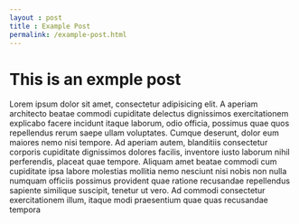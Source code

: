 ```yaml
---
layout : post
title : Example Post
permalink: /example-post.html
---
```



# This is an exmple post

Lorem ipsum dolor sit amet, consectetur adipisicing elit. A aperiam architecto beatae commodi cupiditate delectus dignissimos exercitationem explicabo facere incidunt itaque laborum, odio officia, possimus quae quos repellendus rerum saepe ullam voluptates. Cumque deserunt, dolor eum maiores nemo nisi tempore. Ad aperiam autem, blanditiis consectetur corporis cupiditate dignissimos dolores facilis, inventore iusto laborum nihil perferendis, placeat quae tempore. Aliquam amet beatae commodi cum cupiditate ipsa labore molestias mollitia nemo nesciunt nisi nobis non nulla numquam officiis possimus provident quae ratione recusandae repellendus sapiente similique suscipit, tenetur ut vero. Ad commodi consectetur exercitationem illum, itaque modi praesentium quae quas recusandae tempora